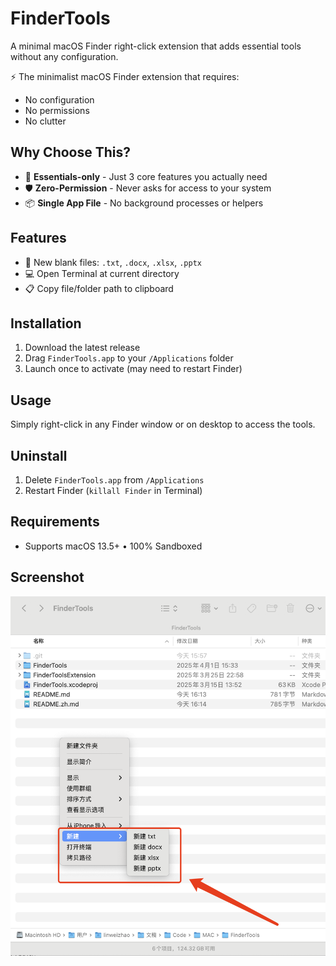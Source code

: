 # FinderTools
A minimal macOS Finder right-click extension that adds essential tools without any configuration.

⚡ The minimalist macOS Finder extension that requires:
- No configuration 
- No permissions
- No clutter

## Why Choose This?
- 🎯 **Essentials-only** - Just 3 core features you actually need
- 🛡️ **Zero-Permission** - Never asks for access to your system
- 📦 **Single App File** - No background processes or helpers

## Features
- 📄 New blank files: `.txt`, `.docx`, `.xlsx`, `.pptx`
- 💻 Open Terminal at current directory
- 📋 Copy file/folder path to clipboard

## Installation
1. Download the latest release
2. Drag `FinderTools.app` to your `/Applications` folder
3. Launch once to activate (may need to restart Finder)

## Usage
Simply right-click in any Finder window or on desktop to access the tools.

## Uninstall
1. Delete `FinderTools.app` from `/Applications`
2. Restart Finder (`killall Finder` in Terminal)

## Requirements
- Supports macOS 13.5+ • 100% Sandboxed

## Screenshot
![FinderTools in action](screenshot.png) <!-- Add your screenshot here -->

